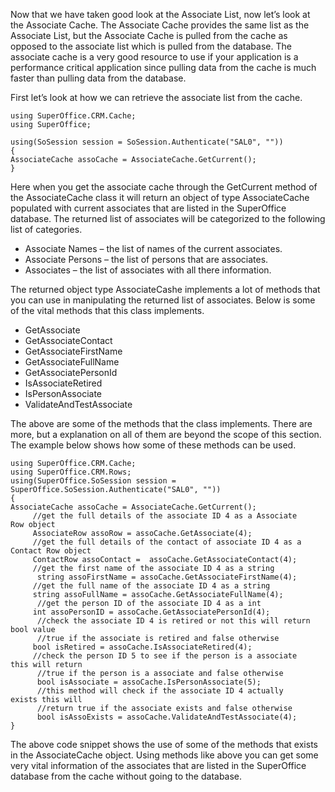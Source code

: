<properties date="2016-05-11"
SortOrder="7"
/>

Now that we have taken good look at the Associate List, now let’s look at the Associate Cache. The Associate Cache provides the same list as the Associate List, but the Associate Cache is pulled from the cache as opposed to the associate list which is pulled from the database. The associate cache is a very good resource to use if your application is a performance critical application since pulling data from the cache is much faster than pulling data from the database.

First let’s look at how we can retrieve the associate list from the cache.

```
using SuperOffice.CRM.Cache;
using SuperOffice;
 
using(SoSession session = SoSession.Authenticate("SAL0", ""))
{
AssociateCache assoCache = AssociateCache.GetCurrent();
}
```

 

Here when you get the associate cache through the GetCurrent method of the AssociateCache class it will return an object of type AssociateCache populated with current associates that are listed in the SuperOffice database. The returned list of associates will be categorized to the following list of categories.

* Associate Names – the list of names of the current associates.
* Associate Persons – the list of persons that are associates.
* Associates – the list of associates with all there information.

The returned object type AssociateCashe implements a lot of methods that you can use in manipulating the returned list of associates. Below is some of the vital methods that this class implements.

* GetAssociate
* GetAssociateContact
* GetAssociateFirstName
* GetAssociateFullName
* GetAssociatePersonId
* IsAssociateRetired
* IsPersonAssociate
* ValidateAndTestAssociate

The above are some of the methods that the class implements. There are more, but a explanation on all of them are beyond the scope of this section. The example below shows how some of these methods can be used.

 

```
using SuperOffice.CRM.Cache;
using SuperOffice.CRM.Rows;
using(SuperOffice.SoSession session =
SuperOffice.SoSession.Authenticate("SAL0", ""))
{
AssociateCache assoCache = AssociateCache.GetCurrent();
     //get the full details of the associate ID 4 as a Associate
Row object
     AssociateRow assoRow = assoCache.GetAssociate(4);
     //get the full details of the contact of associate ID 4 as a
Contact Row object
     ContactRow assoContact =  assoCache.GetAssociateContact(4);
     //get the first name of the associate ID 4 as a string
      string assoFirstName = assoCache.GetAssociateFirstName(4);
     //get the full name of the associate ID 4 as a string
     string assoFullName = assoCache.GetAssociateFullName(4);
      //get the person ID of the associate ID 4 as a int
     int assoPersonID = assoCache.GetAssociatePersonId(4);
      //check the associate ID 4 is retired or not this will return
bool value
      //true if the associate is retired and false otherwise
     bool isRetired = assoCache.IsAssociateRetired(4);
     //check the person ID 5 to see if the person is a associate
this will return
      //true if the person is a associate and false otherwise
      bool isAssociate = assoCache.IsPersonAssociate(5);
      //this method will check if the associate ID 4 actually
exists this will
      //return true if the associate exists and false otherwise
      bool isAssoExists = assoCache.ValidateAndTestAssociate(4);
}
```

 

The above code snippet shows the use of some of the methods that exists in the AssociateCache object. Using methods like above you can get some very vital information of the associates that are listed in the SuperOffice database from the cache without going to the database.

 

 

 
